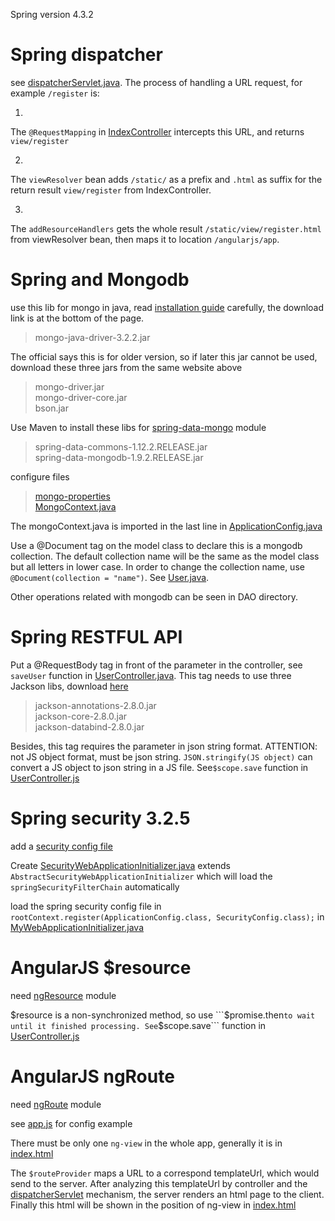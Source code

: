 Spring version 4.3.2

# Spring dispatcher

see [dispatcherServlet.java](https://github.com/marcusgao94/spring/blob/master/src/com/myapp/config/DispatcherServlet.java). The process of handling a URL request, for example ```/register``` is:

1.
  The ```@RequestMapping``` in [IndexController](https://github.com/marcusgao94/spring/blob/master/src/com/myapp/controller/IndexController.java) intercepts this URL, and returns ```view/register```

2.
  The ```viewResolver``` bean adds ```/static/``` as a prefix and ```.html``` as suffix for the return result ```view/register``` from IndexController.

3.
  The ```addResourceHandlers``` gets the whole result ```/static/view/register.html``` from viewResolver bean, then maps it to location ```/angularjs/app```.

# Spring and Mongodb

use this lib for mongo in java, read [installation guide](http://mongodb.github.io/mongo-java-driver/3.2/driver/getting-started/installation-guide/) carefully, the download link is at the bottom of the page.
> mongo-java-driver-3.2.2.jar

The official says this is for older version, so if later this jar cannot be used, download these three jars from the same website above
> mongo-driver.jar  
  mongo-driver-core.jar  
  bson.jar

Use Maven to install these libs for [spring-data-mongo](http://projects.spring.io/spring-data-mongodb/) module 
> spring-data-commons-1.12.2.RELEASE.jar  
  spring-data-mongodb-1.9.2.RELEASE.jar

configure files
> [mongo-properties](https://github.com/marcusgao94/spring/blob/master/src/com/myapp/config/mongo.properties)  
  [MongoContext.java](https://github.com/marcusgao94/spring/blob/master/src/com/myapp/config/MongoContext.java)

The mongoContext.java is imported in the last line in [ApplicationConfig.java](https://github.com/marcusgao94/spring/blob/master/src/com/myapp/config/ApplicationConfig.java)

Use a @Document tag on the model class to declare this is a mongodb collection. The default collection name will be the same as the model class but all letters in lower case. In order to change the collection name, use ```@Document(collection = "name")```. See [User.java](https://github.com/marcusgao94/spring/blob/master/src/com/myapp/model/User.java).

Other operations related with mongodb can be seen in DAO directory.

# Spring RESTFUL API

Put a @RequestBody tag in front of the parameter in the controller, see ```saveUser``` function in [UserController.java](https://github.com/marcusgao94/spring/blob/master/src/com/myapp/controller/UserController.java). This tag needs to use three Jackson libs, download [here](http://repo1.maven.org/maven2/com/fasterxml/jackson/core/)
> jackson-annotations-2.8.0.jar  
  jackson-core-2.8.0.jar  
  jackson-databind-2.8.0.jar  

Besides, this tag requires the parameter in json string format. ATTENTION: not JS object format, must be json string. ```JSON.stringify(JS object)``` can convert a JS object to json string in a JS file. See```$scope.save``` function in [UserController.js](https://github.com/marcusgao94/spring/blob/master/web/angularjs/app/controller/UserController.js)

# Spring security 3.2.5

add a [security config file](https://github.com/marcusgao94/spring/blob/master/src/com/myapp/config/SecurityConfig.java)

Create [SecurityWebApplicationInitializer.java](https://github.com/marcusgao94/spring/blob/master/src/com/myapp/config/SecurityWebApplicationInitializer.java) extends ```AbstractSecurityWebApplicationInitializer``` which will load the ```springSecurityFilterChain``` automatically

load the spring security config file in ```rootContext.register(ApplicationConfig.class, SecurityConfig.class);``` in [MyWebApplicationInitializer.java](https://github.com/marcusgao94/spring/blob/master/src/com/myapp/config/MyWebApplicationInitializer.java)

# AngularJS $resource

need [ngResource](https://docs.angularjs.org/api/ngResource) module 

$resource is a non-synchronized method, so use ```$promise.then``` to wait until it finished processing. See ```$scope.save``` function in [UserController.js](https://github.com/marcusgao94/spring/blob/master/web/angularjs/app/controller/UserController.js)

# AngularJS ngRoute

need [ngRoute](https://docs.angularjs.org/api/ngRoute) module

see [app.js](https://github.com/marcusgao94/spring/blob/master/web/angularjs/app/app.js) for config example

There must be only one ```ng-view``` in the whole app, generally it is in [index.html](https://github.com/marcusgao94/spring/blob/master/web/angularjs/app/index.html)

The ```$routeProvider``` maps a URL to a correspond templateUrl, which would send to the server. After analyzing this templateUrl by controller and the [dispatcherServlet](https://github.com/marcusgao94/spring/blob/master/src/com/myapp/config/DispatcherServlet.java) mechanism, the server renders an html page to the client. Finally this html will be shown in the position of ng-view in [index.html](https://github.com/marcusgao94/spring/blob/master/web/angularjs/app/index.html)

